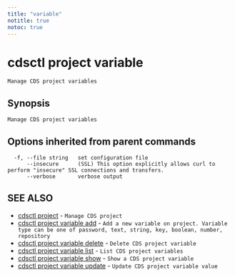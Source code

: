 ```yaml
---
title: "variable"
notitle: true
notoc: true
---
```

# cdsctl project variable

`Manage CDS project variables`

## Synopsis

`Manage CDS project variables`

## Options inherited from parent commands

```
  -f, --file string   set configuration file
      --insecure      (SSL) This option explicitly allows curl to perform "insecure" SSL connections and transfers.
      --verbose       verbose output
```

## SEE ALSO

* [cdsctl project](/docs/components/cdsctl/project/)	 - `Manage CDS project`
* [cdsctl project variable add](/docs/components/cdsctl/project/variable/add/)	 - `Add a new variable on project. Variable type can be one of password, text, string, key, boolean, number, repository`
* [cdsctl project variable delete](/docs/components/cdsctl/project/variable/delete/)	 - `Delete CDS project variable`
* [cdsctl project variable list](/docs/components/cdsctl/project/variable/list/)	 - `List CDS project variables`
* [cdsctl project variable show](/docs/components/cdsctl/project/variable/show/)	 - `Show a CDS project variable`
* [cdsctl project variable update](/docs/components/cdsctl/project/variable/update/)	 - `Update CDS project variable value`

